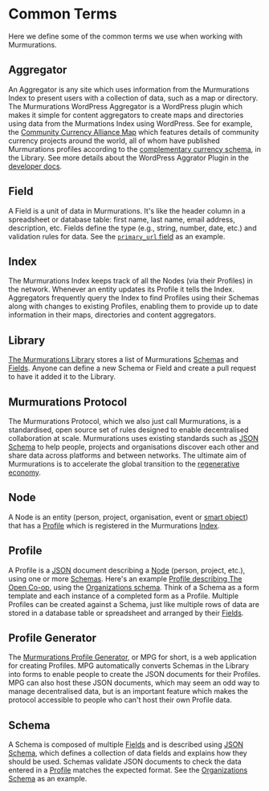 # Common Terms

Here we define some of the common terms we use when working with Murmurations.

## Aggregator

An Aggregator is any site which uses information from the Murmurations Index to present users with a collection of data, such as a map or directory. The Murmurations WordPress Aggregator is a WordPress plugin which makes it simple for content aggregators to create maps and directories using data from the Murmations Index using WordPress. See for example, the [Community Currency Alliance Map](https://map.currency.community/) which features details of community currency projects around the world, all of whom have published Murmurations profiles according to the [complementary currency schema](https://github.com/MurmurationsNetwork/MurmurationsLibrary/blob/main/schemas/complementary_currencies-v2.0.0.json), in the Library. See more details about the WordPress Aggrator Plugin in the [developer docs](/developers/wp-aggregator.html).

## Field

A Field is a unit of data in Murmurations. It's like the header column in a spreadsheet or database table: first name, last name, email address, description, etc. Fields define the type (e.g., string, number, date, etc.) and validation rules for data. See the [`primary_url` field](https://github.com/MurmurationsNetwork/MurmurationsLibrary/blob/main/fields/primary_url.json) as an example.

## Index

The Murmurations Index keeps track of all the Nodes (via their Profiles) in the network. Whenever an entity updates its Profile it tells the Index. Aggregators frequently query the Index to find Profiles using their Schemas along with changes to existing Profiles, enabling them to provide up to date information in their maps, directories and content aggregators.

## Library

[The Murmurations Library](https://github.com/MurmurationsNetwork/MurmurationsLibrary/tree/main) stores a list of Murmurations [Schemas](#schema) and [Fields](#field). Anyone can define a new Schema or Field and create a pull request to have it added it to the Library.

## Murmurations Protocol

The Murmurations Protocol, which we also just call Murmurations, is a standardised, open source set of rules designed to enable decentralised collaboration at scale. Murmurations uses existing standards such as [JSON Schema](https://json-schema.org/) to help people, projects and organisations discover each other and share data across platforms and between networks. The ultimate aim of Murmurations is to accelerate the global transition to the [regenerative economy](https://capitalinstitute.org/8-principles-regenerative-economy/).

## Node

A Node is an entity (person, project, organisation, event or [smart object](https://en.wikipedia.org/wiki/Smart_object)) that has a [Profile](#profile) which is registered in the Murmurations [Index](#index).

## Profile

A Profile is a [JSON](https://en.wikipedia.org/wiki/JSON) document describing a [Node](#node) (person, project, etc.), using one or more [Schemas](#schema). Here's an example [Profile describing The Open Co-op](https://www.open.coop/open.json), using the [Organizations schema](https://github.com/MurmurationsNetwork/MurmurationsLibrary/blob/main/schemas/organizations_schema-v1.0.0.json). Think of a Schema as a form template and each instance of a completed form as a Profile. Multiple Profiles can be created against a Schema, just like multiple rows of data are stored in a database table or spreadsheet and arranged by their [Fields](#field).

## Profile Generator

The [Murmurations Profile Generator](https://tools.murmurations.network/profile-generator), or MPG for short, is a web application for creating Profiles. MPG automatically converts Schemas in the Library into forms to enable people to create the JSON documents for their Profiles. MPG can also host these JSON documents, which may seem an odd way to manage decentralised data, but is an important feature which makes the protocol accessible to people who can't host their own Profile data.

## Schema

A Schema is composed of multiple [Fields](#field) and is described using [JSON Schema](https://json-schema.org/), which defines a collection of data fields and explains how they should be used. Schemas validate JSON documents to check the data entered in a [Profile](#profile) matches the expected format. See the [Organizations Schema](https://github.com/MurmurationsNetwork/MurmurationsLibrary/blob/main/schemas/organizations_schema-v1.0.0.json) as an example.
